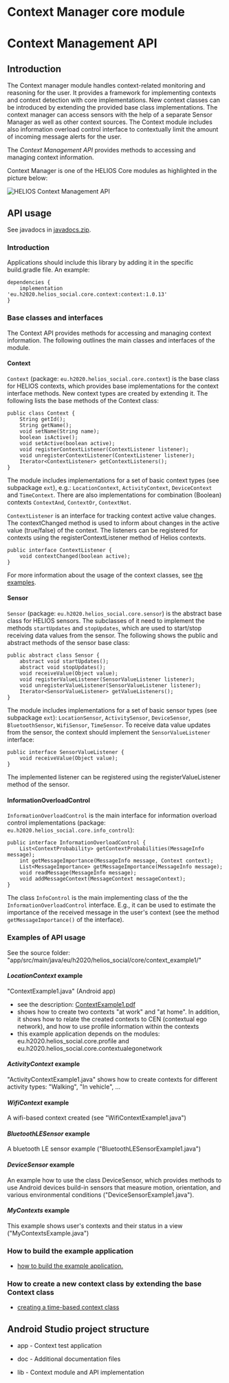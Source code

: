 # Context Manager core module

# Context Management API

## Introduction

The Context manager module handles context-related monitoring and reasoning for the user. It provides a framework for
implementing contexts and context detection with core implementations. New context classes can be introduced by extending 
the provided base class implementations. The context manager can access sensors with the help of a separate Sensor Manager 
as well as other context sources. The Context module includes also information overload control interface to contextually 
limit the amount of incoming message alerts for the user.

The *Context Management API* provides methods to accessing and managing context information.

Context Manager is one of the HELIOS Core modules as highlighted in the picture below:

![HELIOS Context Management API](https://raw.githubusercontent.com/helios-h2020/h.core-Context/master/doc/images/helios-context.png "Context Management API")

## API usage

See javadocs in [javadocs.zip](https://raw.githubusercontent.com/helios-h2020/h.core-Context/master/doc/javadocs.zip).

### Introduction
Applications should include this library by adding it in the specific build.gradle file. An example:
```
dependencies {
    implementation 'eu.h2020.helios_social.core.context:context:1.0.13'
}
```
### Base classes and interfaces 

The Context API provides methods for accessing and managing context information. The following outlines the main classes and 
interfaces of the module.

#### Context 

`Context` (package: `eu.h2020.helios_social.core.context`) is the base class for HELIOS contexts, which provides base implementations 
for the context interface methods. New context types are created by extending it. The following lists the base methods of the Context class:
```
public class Context {
    String getId(); 
    String getName(); 
    void setName(String name); 
    boolean isActive(); 
    void setActive(boolean active); 
    void registerContextListener(ContextListener listener); 
    void unregisterContextListener(ContextListener listener); 
    Iterator<ContextListener> getContextListeners();
}
```

The module includes implementations for a set of basic context types (see subpackage `ext`), e.g.: `LocationContext`, `ActivityContext`, `DeviceContext` and `TimeContext`. 
There are also implementations for combination (Boolean) contexts `ContextAnd`, `ContextOr`, `ContextNot`.

`ContextListener` is an interface for tracking context active value changes. The contextChanged method is used to inform about changes 
in the active value (true/false) of the context. The listeners can be registered for contexts using the registerContextListener method of Helios contexts.
```
public interface ContextListener { 
    void contextChanged(boolean active); 
}
```
For more information about the usage of the context classes, see [the examples](#examples-of-api-usage).

#### Sensor

`Sensor` (package: `eu.h2020.helios_social.core.sensor`) is the abstract base class for HELIOS sensors. The subclasses of it need to implement 
the methods `startUpdates` and `stopUpdates`, which are used to start/stop receiving data values from the sensor.
The following shows the public and abstract methods of the sensor base class: 
```
public abstract class Sensor { 
    abstract void startUpdates(); 
    abstract void stopUpdates(); 
    void receiveValue(Object value); 
    void registerValueListener(SensorValueListener listener);
    void unregisterValueListener(SensorValueListener listener); 
    Iterator<SensorValueListener> getValueListeners(); 
}
```
The module includes implementations for a set of basic sensor types (see subpackage `ext`): `LocationSensor`, `ActivitySensor`, 
`DeviceSensor`, `BluetoothSensor`, `WifiSensor`, `TimeSensor`.
To receive data value updates from the sensor, the context should implement the `SensorValueListener` interface:
```
public interface SensorValueListener { 
    void receiveValue(Object value); 
}
```
The implemented listener can be registered using the registerValueListener method of the sensor.

#### InformationOverloadControl

`InformationOverloadControl` is the main interface for information overload control 
implementations (package: `eu.h2020.helios_social.core.info_control`): 
```
public interface InformationOverloadControl {
    List<ContextProbability> getContextProbabilities(MessageInfo message);
    int getMessageImportance(MessageInfo message, Context context);
    List<MessageImportance> getMessageImportance(MessageInfo message);
    void readMessage(MessageInfo message);
    void addMessageContext(MessageContext messageContext);
}
```
The class `InfoControl` is the main implementing class of the the `InformationOverloadControl` interface. E.g., it can be used to estimate
the importance of the received message in the user's context (see the method `getMessageImportance()` of the interface).


### Examples of API usage

See the source folder: "app/src/main/java/eu/h2020/helios_social/core/context_example1/"

#### *LocationContext* example
"ContextExample1.java" (Android app)
- see the description: [ContextExample1.pdf](https://raw.githubusercontent.com/helios-h2020/h.core-Context/master/doc/ContextExample1.pdf)
- shows how to create two contexts "at work" and "at home". In addition, it shows how to relate 
the created contexts to CEN (contextual ego network), and how to use profile information within the contexts
- this example application depends on the modules: eu.h2020.helios_social.core.profile and eu.h2020.helios_social.core.contextualegonetwork

#### *ActivityContext* example 
"ActivityContextExample1.java" shows how to create contexts for different activity types: "Walking", "In vehicle", ... 

#### *WifiContext* example
A wifi-based context created (see "WifiContextExample1.java")

#### *BluetoothLESensor* example
A bluetooth LE sensor example ("BluetoothLESensorExample1.java")

#### *DeviceSensor* example
An example how to use the class DeviceSensor, which provides methods to use Android devices build-in 
sensors that measure motion, orientation, and various environmental conditions ("DeviceSensorExample1.java").

#### *MyContexts* example
This example shows user's contexts and their status in a view ("MyContextsExample.java")

### How to build the example application
- [how to build the example application.](https://github.com/helios-h2020/h.core-Context/blob/master/doc/building.md)

### How to create a new context class by extending the base Context class
- [creating a time-based context class](https://github.com/helios-h2020/h.core-Context/blob/master/doc/creatingContext1.md)

## Android Studio project structure

* app - Context test application

* doc - Additional documentation files

* lib - Context module and API implementation
